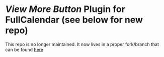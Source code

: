 # _View More Button_ Plugin for FullCalendar (see below for new repo)

This repo is no longer maintained.  It now lives in a proper fork/branch that can be found [here](https://github.com/lyconic/fullcalendar/tree/view-more)